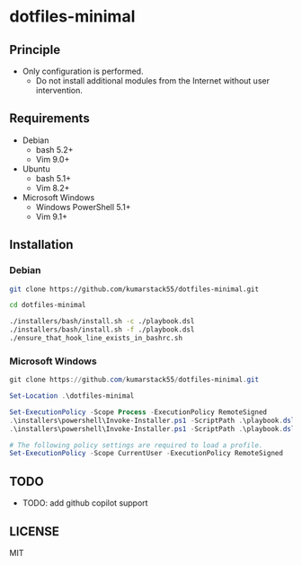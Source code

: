 # dotfiles-minimal

## Principle

- Only configuration is performed.
    - Do not install additional modules from the Internet without user intervention.

## Requirements

- Debian
    - bash 5.2+
    - Vim 9.0+
- Ubuntu
    - bash 5.1+
    - Vim 8.2+
- Microsoft Windows
    - Windows PowerShell 5.1+
    - Vim 9.1+

## Installation

### Debian

```bash
git clone https://github.com/kumarstack55/dotfiles-minimal.git

cd dotfiles-minimal

./installers/bash/install.sh -c ./playbook.dsl
./installers/bash/install.sh -f ./playbook.dsl
./ensure_that_hook_line_exists_in_bashrc.sh
```

### Microsoft Windows

```powershell
git clone https://github.com/kumarstack55/dotfiles-minimal.git

Set-Location .\dotfiles-minimal

Set-ExecutionPolicy -Scope Process -ExecutionPolicy RemoteSigned
.\installers\powershell\Invoke-Installer.ps1 -ScriptPath .\playbook.dsl -WhatIf
.\installers\powershell\Invoke-Installer.ps1 -ScriptPath .\playbook.dsl

# The following policy settings are required to load a profile.
Set-ExecutionPolicy -Scope CurrentUser -ExecutionPolicy RemoteSigned
```

## TODO

- TODO: add github copilot support

## LICENSE

MIT
